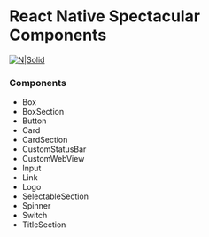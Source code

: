# React Native Spectacular Components

[![N|Solid](https://upload.wikimedia.org/wikipedia/commons/a/a7/React-icon.svg)](https://facebook.github.io/react-native)

### Components

- Box
- BoxSection
- Button
- Card
- CardSection
- CustomStatusBar
- CustomWebView
- Input
- Link
- Logo
- SelectableSection
- Spinner
- Switch
- TitleSection
